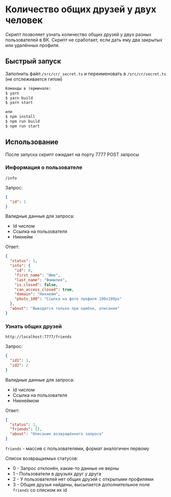 # Количество общих друзей у двух человек

Скрипт позволяет узнать количество общих друзей у двух разных пользователей в ВК. Скрипт не сработает, если дать ему два закрытых или удалённых профиля.

## Быстрый запуск

Заполнить файл `/src/cr/_secret.ts` и переименовать в `/src/cr/secret.ts` (не отслеживается гитом)

```bash
Команды в терминале:
$ yarn
$ yarn build
$ yarn start

или
$ npm install
$ npm run build
$ npm run start
```

## Использование

После запуска скрипт ожидает на порту 7777 POST запросы

### Информация о пользователе

`/info`

Запрос:

```json
{
  "id": 1
}
```

Валидные данные для запроса:

- Id числом
- Ссылка на пользователя
- Никнейм

Ответ:

```json
{
  "status": 1,
  "info": {
    "id": 0,
    "first_name": "Имя",
    "last_name": "Фамилия",
    "is_closed": false,
    "can_access_closed": true,
    "domain": "Никнейм",
    "photo_100": "Ссылка на фото профиля 100х100px"
  },
  "about": "Выводится только при ошибке, описание"
}
```

### Узнать общих друзей

`http://localhost:7777/friends`

Запрос:

```json
{
  "id1": 1,
  "id2": 2
}
```

Валидные данные для запроса:

- Id числом
- Ссылка на пользователя
- Никнеймом

Ответ:

```json
{
  "status": 1,
  "friends": [],
  "about": "Описание возвращённого запроса"
}
```

`friends` - массив с пользователями, формат аналогичен первому

Список возвращаемых статусов:

- 0 - Запрос отклонён, какие-то данные не верны
- 1 - Пользователи в друзьях друг у друга
- 2 - У пользователей нет общих друзей с открытыми профилями
- 3 - Общие друзья найдены, высылается дополнительное поле `friends` со списком их id
